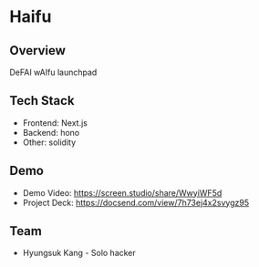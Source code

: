 # Haifu

## Overview
DeFAI wAIfu launchpad

## Tech Stack
- Frontend: Next.js
- Backend: hono
- Other: solidity

## Demo
- Demo Video: https://screen.studio/share/WwyiWF5d
- Project Deck: https://docsend.com/view/7h73ej4x2svygz95

## Team
- Hyungsuk Kang - Solo hacker